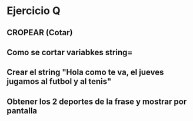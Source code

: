 # Ejercicio Q

## CROPEAR (Cotar)
## Como se cortar variabkes string=

## Crear el string "Hola como te va, el jueves jugamos al futbol y al tenis"

## Obtener los 2 deportes de la frase y mostrar por pantalla
